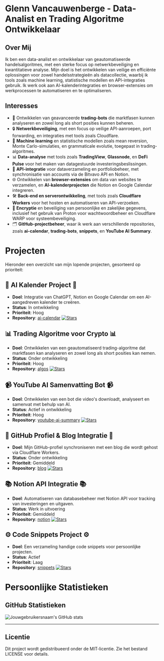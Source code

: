 # Glenn Vancauwenberge - Data-Analist en Trading Algoritme Ontwikkelaar

## Over Mij
Ik ben een data-analist en ontwikkelaar van geautomatiseerde handelsalgoritmes, met een sterke focus op netwerkbeveiliging en kwantitatieve analyse. Mijn doel is het ontwikkelen van veilige en efficiënte oplossingen voor zowel handelsstrategieën als datacollectie, waarbij ik tools zoals machine learning, statistische modellen en API-integraties gebruik. Ik werk ook aan AI-kalenderintegraties en browser-extensies om werkprocessen te automatiseren en te optimaliseren.

## Interesses
- 🤖 Ontwikkelen van geavanceerde **trading-bots** die marktfasen kunnen analyseren en zowel long als short posities kunnen beheren.
- 🔒 **Netwerkbeveiliging**, met een focus op veilige API-aanroepen, port forwarding, en integraties met tools zoals Cloudflare.
- 🧠 **Machine learning** en statistische modellen zoals mean reversion, Monte Carlo-simulaties, en grammaticale evolutie, toegepast in trading-algoritmes.
- 📊 **Data-analyse** met tools zoals **TradingView**, **Glassnode**, en **DeFi Pulse** voor het maken van datagestuurde investeringsbeslissingen.
- 🔗 **API-integratie** voor dataverzameling en portfoliobeheer, met synchronisatie van accounts via de Bitvavo API en Notion.
- 🌐 Ontwikkelen van **browser-extensies** om data van websites te verzamelen, en **AI-kalenderprojecten** die Notion en Google Calendar integreren.
- 🛠️ **Back-end en serverontwikkeling**, met tools zoals **Cloudflare Workers** voor het hosten en automatiseren van API-verzoeken.
- 🔐 **Encryptie** en beveiliging van persoonlijke en zakelijke gegevens, inclusief het gebruik van Proton voor wachtwoordbeheer en Cloudflare WARP voor systeembeveiliging.
- 🗂️ **GitHub-projectbeheer**, waar ik werk aan verschillende repositories, zoals **ai-calendar**, **trading-bots**, **snippets**, en **YouTube AI Summary**.

# Projecten
Hieronder een overzicht van mijn lopende projecten, gesorteerd op prioriteit:

## 📅 AI Kalender Project 📅
- **Doel**: Integratie van ChatGPT, Notion en Google Calendar om een AI-aangedreven kalender te creëren.  
- **Status**: In ontwikkeling  
- **Prioriteit**: Hoog  
- **Repository**: [ai-calendar](https://github.com/dr-griezel/ai-calendar)
[![Stars](https://img.shields.io/github/stars/dr-griezel/ai-calendar.svg?style=social&label=Star)](https://github.com/dr-griezel/ai-calendar)

## 📊 Trading Algoritme voor Crypto 📊
- **Doel**: Ontwikkelen van een geautomatiseerd trading-algoritme dat marktfasen kan analyseren en zowel long als short posities kan nemen.  
- **Status**: Onder ontwikkeling  
- **Prioriteit**: Hoog  
- **Repository**: [algos](https://github.com/dr-griezel/algos)
[![Stars](https://img.shields.io/github/stars/dr-griezel/algos.svg?style=social&label=Star)](https://github.com/dr-griezel/algos)

## 📹 YouTube AI Samenvatting Bot 📹
- **Doel**: Ontwikkelen van een bot die video's downloadt, analyseert en samenvat met behulp van AI.  
- **Status**: Actief in ontwikkeling  
- **Prioriteit**: Hoog  
- **Repository**: [youtube-ai-summary](https://github.com/dr-griezel/youtube-ai-summary)
[![Stars](https://img.shields.io/github/stars/dr-griezel/youtube-ai-summary.svg?style=social&label=Star)](https://github.com/dr-griezel/youtube-ai-summary)

## 📝 GitHub Profiel & Blog Integratie 📝
- **Doel**: Mijn GitHub-profiel synchroniseren met een blog die wordt gehost via Cloudflare Workers.  
- **Status**: Onder ontwikkeling  
- **Prioriteit**: Gemiddeld  
- **Repository**: [blog](https://github.com/dr-griezel/blog)
[![Stars](https://img.shields.io/github/stars/dr-griezel/blog.svg?style=social&label=Star)](https://github.com/dr-griezel/blog)

## 📚 Notion API Integratie 📚
- **Doel**: Automatiseren van databasebeheer met Notion API voor tracking van investeringen en uitgaven.  
- **Status**: Werk in uitvoering  
- **Prioriteit**: Gemiddeld  
- **Repository**: [notion](https://github.com/dr-griezel/notion-api)
[![Stars](https://img.shields.io/github/stars/dr-griezel/notion-api.svg?style=social&label=Star)](https://github.com/dr-griezel/notion-api)

## ⚙️ Code Snippets Project ⚙️
- **Doel**: Een verzameling handige code snippets voor persoonlijke projecten.  
- **Status**: Actief  
- **Prioriteit**: Laag  
- **Repository**: [snippets](https://github.com/dr-griezel/code-snippets)
[![Stars](https://img.shields.io/github/stars/dr-griezel/code-snippets.svg?style=social&label=Star)](https://github.com/dr-griezel/code-snippets)


# Persoonlijke Statistieken

## GitHub Statistieken
![Jouwgebruikersnaam's GitHub stats](https://github-readme-stats.vercel.app/api?username=DR-GRIEZEL&show_icons=true)

---
## Licentie
Dit project wordt gedistribueerd onder de MIT-licentie. Zie het bestand LICENSE voor details.
